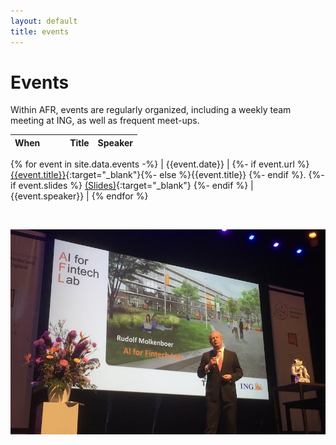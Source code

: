 ```yaml
---
layout: default
title: events
---
```


# Events

Within AFR, events are regularly organized, including a weekly team meeting at ING, as well as frequent meet-ups.

| When&nbsp;&nbsp;&nbsp;&nbsp;&nbsp;&nbsp;&nbsp;&nbsp;&nbsp;|  Title           | Speaker           |
| --------------- | --------------- | ----------------- |
{% for event in site.data.events -%}
| {{event.date}}  | {%- if event.url %}[{{event.title}}]({{event.url}}){:target="_blank"}{%- else %}{{event.title}} {%- endif %}. {%- if event.slides %} [(Slides)]({{event.slides}}){:target="_blank"} {%- endif %} | {{event.speaker}} |
{% endfor  %}

<br/>

![](img/afr-launch-2019.jpeg)